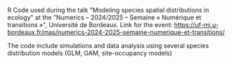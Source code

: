 R Code used during the talk "Modeling species spatial distributions in ecology" at the "Numerics – 2024/2025 – Semaine « Numérique et transitions »", Université de Bordeaux.
Link for the event: https://uf-mi.u-bordeaux.fr/mas/numerics-2024-2025-semaine-numerique-et-transitions/

The code include simulations and data analysis using several species distribution models (GLM, GAM, site-occupancy models) 
